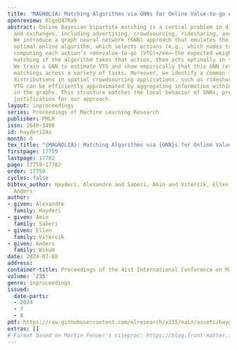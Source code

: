 ```yaml
---
title: 'MAGNOLIA: Matching Algorithms via GNNs for Online Value-to-go Approximation'
openreview: XlgeQ47Ra9
abstract: Online Bayesian bipartite matching is a central problem in digital marketplaces
  and exchanges, including advertising, crowdsourcing, ridesharing, and kidney exchange.
  We introduce a graph neural network (GNN) approach that emulates the problem’s combinatorially-complex
  optimal online algorithm, which selects actions (e.g., which nodes to match) by
  computing each action’s <em>value-to-go (VTG)</em>—the expected weight of the final
  matching if the algorithm takes that action, then acts optimally in the future.
  We train a GNN to estimate VTG and show empirically that this GNN returns high-weight
  matchings across a variety of tasks. Moreover, we identify a common family of graph
  distributions in spatial crowdsourcing applications, such as rideshare, under which
  VTG can be efficiently approximated by aggregating information within local neighborhoods
  in the graphs. This structure matches the local behavior of GNNs, providing theoretical
  justification for our approach.
layout: inproceedings
series: Proceedings of Machine Learning Research
publisher: PMLR
issn: 2640-3498
id: hayderi24a
month: 0
tex_title: "{MAGNOLIA}: Matching Algorithms via {GNN}s for Online Value-to-go Approximation"
firstpage: 17759
lastpage: 17782
page: 17759-17782
order: 17759
cycles: false
bibtex_author: Hayderi, Alexandre and Saberi, Amin and Vitercik, Ellen and Wikum,
  Anders
author:
- given: Alexandre
  family: Hayderi
- given: Amin
  family: Saberi
- given: Ellen
  family: Vitercik
- given: Anders
  family: Wikum
date: 2024-07-08
address:
container-title: Proceedings of the 41st International Conference on Machine Learning
volume: '235'
genre: inproceedings
issued:
  date-parts:
  - 2024
  - 7
  - 8
pdf: https://raw.githubusercontent.com/mlresearch/v235/main/assets/hayderi24a/hayderi24a.pdf
extras: []
# Format based on Martin Fenner's citeproc: https://blog.front-matter.io/posts/citeproc-yaml-for-bibliographies/
---
```

